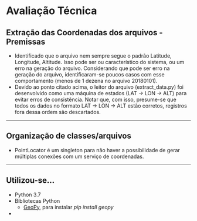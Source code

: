 # Avaliação Técnica

## Extração das Coordenadas dos arquivos - Premissas
* Identificado que o arquivo nem sempre segue o padrão Latitude, Longitude, Altitude. Isso pode ser ou característico do sistema, ou um erro na geração do arquivo. Considerando que pode ser erro na geração do arquivo, identificaram-se poucos casos com esse comportamento (menos de 1 dezena no arquivo 20180101).
* Devido ao ponto citado acima, o leitor do arquivo (extract_data.py) foi desenvolvido como uma máquina de estados (LAT -> LON -> ALT) para evitar erros de consistência. Notar que, com isso, presume-se que todos os dados no formato LAT -> LON -> ALT estão corretos, registros fora dessa ordem são descartados.

---

## Organização de classes/arquivos
* PointLocator é um singleton para não haver a possibilidade de gerar múltiplas conexões com um serviço de coordenadas.

---

## Utilizou-se...
* Python 3.7
* Bibliotecas Python
    * [GeoPy](https://geopy.readthedocs.io), para instalar _pip install geopy_
*
